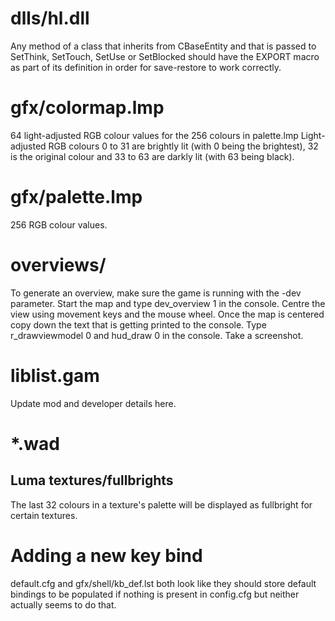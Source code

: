 
dlls/hl.dll
===========

Any method of a class that inherits from CBaseEntity and that is passed to SetThink, SetTouch, SetUse or SetBlocked should have the EXPORT macro as part of its definition in order for save-restore to work correctly.


gfx/colormap.lmp
================

64 light-adjusted RGB colour values for the 256 colours in palette.lmp
Light-adjusted RGB colours 0 to 31 are brightly lit (with 0 being the brightest), 32 is the original colour and 33 to 63 are darkly lit (with 63 being black).


gfx/palette.lmp
===============

256 RGB colour values.


overviews/
==========

To generate an overview, make sure the game is running with the -dev parameter.
Start the map and type dev_overview 1 in the console.
Centre the view using movement keys and the mouse wheel.
Once the map is centered copy down the text that is getting printed to the console.
Type r_drawviewmodel 0 and hud_draw 0 in the console.
Take a screenshot.


liblist.gam
===========

Update mod and developer details here.


*.wad
=====

Luma textures/fullbrights
-------------------------
The last 32 colours in a texture's palette will be displayed as fullbright for certain textures.


Adding a new key bind
=====================

default.cfg and gfx/shell/kb_def.lst both look like they should store default bindings to be populated if nothing is present in config.cfg but neither actually seems to do that.
